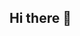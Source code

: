 ## Hi there 👋

<!--
**Bhavyanshjain77/Bhavyanshjain77** is a ✨ _special_ ✨ repository because its `README.md` (this file) appears on your GitHub profile.

Here are some ideas to get you started:
# 👋 Hi, I'm Bhavyansh Jain  

🎓 **Class 9 Student | Future Entrepreneur | Tech Enthusiast**  
💡 Passionate about coding, startups, and building amazing projects.  

---

## 🚀 What I'm Learning
- 🌱 Python, HTML, CSS, JavaScript
- 🧠 Maths & Problem-Solving
- 📚 Startup and Business Skills

---

## 🛠️ My Skills
- 💻 **Programming:** Python, HTML  
- 🎨 **Design:** Canva, Figma (beginner)
- 🤖 **Interests:** AI, Robotics, Websites

---

## 📫 Connect with Me
- 📧 **Email:** jainbhavyansh77@example.com
- 🌐 **Portfolio:** [My Website](https://bhavyanshjain77.github.io/my-profile/)

---

⭐️ _Fun fact: I want to build a startup and become a billionaire one day!_

- 🔭 I’m currently working on ...
- 🌱 I’m currently learning ...
- 👯 I’m looking to collaborate on ...
- 🤔 I’m looking for help with ...
- 💬 Ask me about ...
- 📫 How to reach me: ...
- 😄 Pronouns: ...
- ⚡ Fun fact: ...
-->
